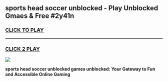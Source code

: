 
## sports head soccer unblocked - Play Unblocked Gmaes & Free #2y41n
<h3>
<a href="https://news.freeplayer.one?title=sports_head_soccer_unblocked&ref=24F">CLICK TO PLAY</a></h3>
<hr>

<h3>
<a href="https://news.freeplayer.one?title=sports_head_soccer_unblocked&ref=24F">CLICK 2 PLAY</a>
  
</h3>

<a href="https://news.freeplayer.one?title=sports_head_soccer_unblocked&ref=24F/"><img src="https://clearcache.store/games.png"></a>


**sports head soccer unblocked games unblocked: Your Gateway to Fun and Accessible Online Gaming**
